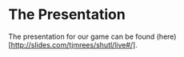 # The Presentation

The presentation for our game can be found (here)[http://slides.com/tjmrees/shutl/live#/].

